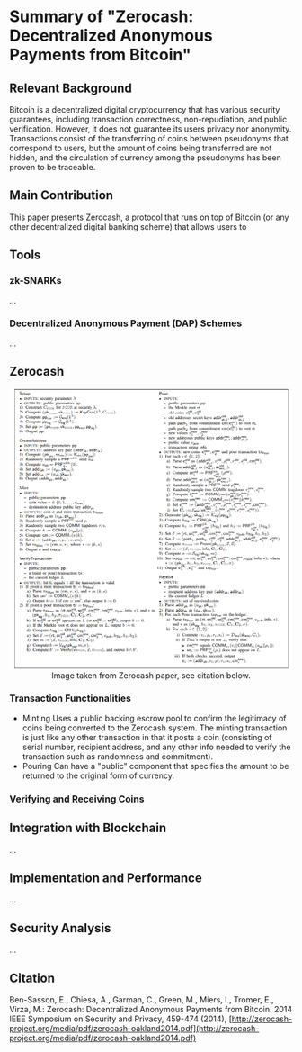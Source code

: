 # Summary of "Zerocash: Decentralized Anonymous Payments from Bitcoin"

## Relevant Background

Bitcoin is a decentralized digital cryptocurrency that has various security guarantees, including transaction correctness, non-repudiation, and public verification. However, it does not guarantee its users privacy nor anonymity. Transactions consist of the transferring of coins between pseudonyms that correspond to users, but the amount of coins being transferred are not hidden, and the circulation of currency among the pseudonyms has been proven to be traceable.

## Main Contribution

This paper presents Zerocash, a protocol that runs on top of Bitcoin (or any other decentralized digital banking scheme) that allows users to 

## Tools

### zk-SNARKs

...

### Decentralized Anonymous Payment (DAP) Schemes

...

## Zerocash

<p align="center">
  <img width="650" src="https://github.com/TalleyAmir/Annotated-Bibliographies/blob/master/Cryptography-and-Computer-Security/Multi-Party-Computation/images/zerocash-protocols.png?raw=true"></br>
  Image taken from Zerocash paper, see citation below.
</p>

### Transaction Functionalities

* Minting
  Uses a public backing escrow pool to confirm the legitimacy of coins being converted to the Zerocash system. The minting transaction is just like any other transaction in that it posts a coin (consisting of serial number, recipient address, and any other info needed to verify the transaction such as randomness and commitment).
* Pouring
  Can have a "public" component that specifies the amount to be returned to the original form of currency.

### Verifying and Receiving Coins

## Integration with Blockchain

...

## Implementation and Performance

...

## Security Analysis

...

## Citation

Ben-Sasson, E., Chiesa, A., Garman, C., Green, M., Miers, I., Tromer, E., Virza, M.: Zerocash: Decentralized Anonymous Payments from Bitcoin. 2014 IEEE Symposium on Security and Privacy, 459-474 (2014), [http://zerocash-project.org/media/pdf/zerocash-oakland2014.pdf](http://zerocash-project.org/media/pdf/zerocash-oakland2014.pdf)
